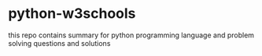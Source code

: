 # python-w3schools
this repo contains summary for python programming language and problem solving questions and solutions
